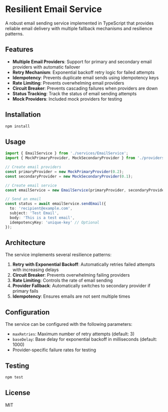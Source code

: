 # Resilient Email Service

A robust email sending service implemented in TypeScript that provides reliable email delivery with multiple fallback mechanisms and resilience patterns.

## Features

- **Multiple Email Providers**: Support for primary and secondary email providers with automatic failover
- **Retry Mechanism**: Exponential backoff retry logic for failed attempts
- **Idempotency**: Prevents duplicate email sends using idempotency keys
- **Rate Limiting**: Prevents overwhelming email providers
- **Circuit Breaker**: Prevents cascading failures when providers are down
- **Status Tracking**: Track the status of email sending attempts
- **Mock Providers**: Included mock providers for testing

## Installation

```bash
npm install
```

## Usage

```typescript
import { EmailService } from './services/EmailService';
import { MockPrimaryProvider, MockSecondaryProvider } from './providers/MockEmailProviders';

// Create email providers
const primaryProvider = new MockPrimaryProvider(0.2);
const secondaryProvider = new MockSecondaryProvider(0.1);

// Create email service
const emailService = new EmailService(primaryProvider, secondaryProvider);

// Send an email
const status = await emailService.sendEmail({
  to: 'recipient@example.com',
  subject: 'Test Email',
  body: 'This is a test email',
  idempotencyKey: 'unique-key' // Optional
});
```

## Architecture

The service implements several resilience patterns:

1. **Retry with Exponential Backoff**: Automatically retries failed attempts with increasing delays
2. **Circuit Breaker**: Prevents overwhelming failing providers
3. **Rate Limiting**: Controls the rate of email sending
4. **Provider Fallback**: Automatically switches to secondary provider if primary fails
5. **Idempotency**: Ensures emails are not sent multiple times

## Configuration

The service can be configured with the following parameters:

- `maxRetries`: Maximum number of retry attempts (default: 3)
- `baseDelay`: Base delay for exponential backoff in milliseconds (default: 1000)
- Provider-specific failure rates for testing

## Testing

```bash
npm test
```

## License

MIT 